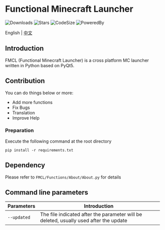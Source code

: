 # Functional Minecraft Launcher

![Downloads](https://img.shields.io/github/downloads/1604042736/FMCL/total)
![Stars](https://img.shields.io/github/stars/1604042736/FMCL)
![CodeSize](https://img.shields.io/github/languages/code-size/1604042736/FMCL)
![PoweredBy](https://img.shields.io/badge/Powered%20By-YongjianWang-green.svg)

English | [中文](README.md)

## Introduction

FMCL (Functional Minecraft Launcher) is a cross platform MC launcher written in Python based on PyQt5.

## Contribution

You can do things below or more:

- Add more functions
- Fix Bugs
- Translation
- Improve Help

### Preparation

Execute the following command at the root directory

```shell
pip install -r requirements.txt
```

## Dependency

Please refer to `FMCL/Functions/About/About.py` for details

## Command line parameters

|Parameters     | Introduction                                                                          |
|---------------|---------------------------------------------------------------------------------------|
|`--updated`    | The file indicated after the parameter will be deleted, usually used after the update |
